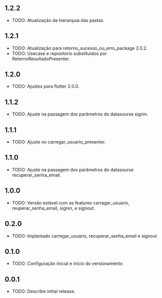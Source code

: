 ## 1.2.2

* TODO: Atualização da hierarquia das pastas.

## 1.2.1

* TODO: Atualização para retorno_sucesso_ou_erro_package 2.0.2.
* TODO: Usecase e repositorio substituidos por RetornoResultadoPresenter.

## 1.2.0

* TODO: Ajustes para flutter 2.0.0.

## 1.1.2

* TODO: Ajuste na passagem dos parâmetros do datasourse signin.

## 1.1.1

* TODO: Ajuste no carregar_usuario_presenter.

## 1.1.0

* TODO: Ajuste na passagem dos parâmetros do datasourse recuperar_senha_email.

## 1.0.0

* TODO: Versão estável com as features carragar_usuario, reuperar_senha_email, signin, e signout.

## 0.2.0

* TODO: Implantado carregar_usuario, recuperar_senha_email e signout

## 0.1.0

* TODO: Configuração inicial e inicio do versionamento

## 0.0.1

* TODO: Describe initial release.
